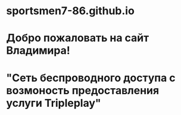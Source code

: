 # sportsmen7-86.github.io
# Добро пожаловать на сайт Владимира!
# "Сеть беспроводного доступа с возмоность предоставления услуги Tripleplay"

